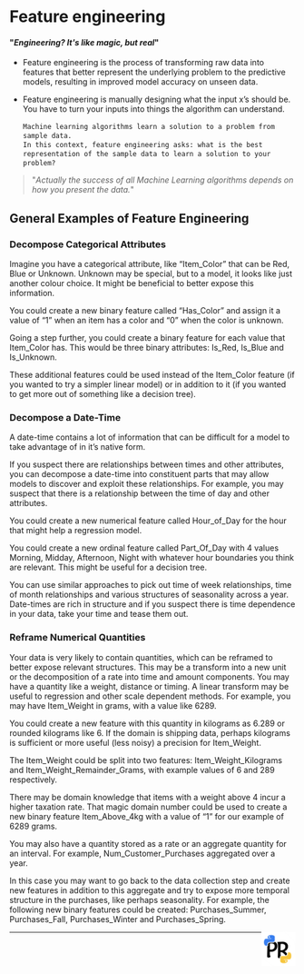 # Feature engineering
#### "_Engineering? It's like magic, but real_"

- Feature engineering is the process of transforming raw data into features that better represent the underlying problem to the predictive models, 
resulting in improved model accuracy on unseen data.
- Feature engineering is manually designing what the input x’s should be. You have to turn your inputs into things the algorithm can understand.

      Machine learning algorithms learn a solution to a problem from sample data.
      In this context, feature engineering asks: what is the best representation of the sample data to learn a solution to your problem?

> "_Actually the success of all Machine Learning algorithms depends on how you present the data._"


## General Examples of Feature Engineering
### Decompose Categorical Attributes
Imagine you have a categorical attribute, like “Item_Color” that can be Red, Blue or Unknown. Unknown may be special, but to a model, it looks like just another colour choice.
It might be beneficial to better expose this information.

You could create a new binary feature called “Has_Color” and assign it a value of “1” when an item has a color and “0” when the color is unknown.

Going a step further, you could create a binary feature for each value that Item_Color has. This would be three binary attributes: Is_Red, Is_Blue and Is_Unknown.

These additional features could be used instead of the Item_Color feature (if you wanted to try a simpler linear model) or in addition to it
(if you wanted to get more out of something like a decision tree).

### Decompose a Date-Time
A date-time contains a lot of information that can be difficult for a model to take advantage of in it’s native form.

If you suspect there are relationships between times and other attributes, you can decompose a date-time into constituent parts that may allow models to discover and exploit
these relationships. For example, you may suspect that there is a relationship between the time of day and other attributes.

You could create a new numerical feature called Hour_of_Day for the hour that might help a regression model.

You could create a new ordinal feature called Part_Of_Day with 4 values Morning, Midday, Afternoon, Night with whatever hour boundaries you think are relevant. 
This might be useful for a decision tree.

You can use similar approaches to pick out time of week relationships, time of month relationships and various structures of seasonality across a year.
Date-times are rich in structure and if you suspect there is time dependence in your data, take your time and tease them out.

### Reframe Numerical Quantities
Your data is very likely to contain quantities, which can be reframed to better expose relevant structures. 
This may be a transform into a new unit or the decomposition of a rate into time and amount components.
You may have a quantity like a weight, distance or timing. A linear transform may be useful to regression and other scale dependent methods.
For example, you may have Item_Weight in grams, with a value like 6289. 

You could create a new feature with this quantity in kilograms as 6.289 or rounded kilograms like 6. 
If the domain is shipping data, perhaps kilograms is sufficient or more useful (less noisy) a precision for Item_Weight.

The Item_Weight could be split into two features: Item_Weight_Kilograms and Item_Weight_Remainder_Grams, with example values of 6 and 289 respectively.

There may be domain knowledge that items with a weight above 4 incur a higher taxation rate.
That magic domain number could be used to create a new binary feature Item_Above_4kg with a value of “1” for our example of 6289 grams.

You may also have a quantity stored as a rate or an aggregate quantity for an interval. For example, Num_Customer_Purchases aggregated over a year.

In this case you may want to go back to the data collection step and create new features in addition to this aggregate and try to expose more 
temporal structure in the purchases, like perhaps seasonality. For example, the following new binary features could be created: Purchases_Summer, Purchases_Fall, 
Purchases_Winter and Purchases_Spring.




[<img align="right" width="60" height="60" src="https://github.com/pauloreis-ds/Paulo-Reis-Data-Science/blob/master/Paulo%20Reis/Pauloreis01.png">](https://github.com/pauloreis-ds)

---
